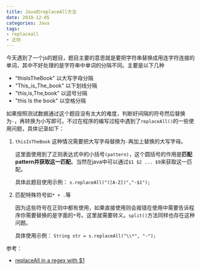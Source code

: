 ```yaml
---
title: Java的replaceAll方法
date: 2018-12-05
categories: Java
tags:
- replaceall
- 正则
---
```


今天遇到了一个js的题目，题目主要的意思就是要把字符串替换成用连字符连接的单词，其中不好处理的是字符串中单词的分隔不同。主要是以下几种

- “thisIsTheBook" 以大写字母分隔
- "This_is_The_book" 以下划线分隔
- "this,is,The,book" 以逗号分隔
- "this Is the book" 以空格分隔

<!--more-->

如果按照测试数据通过这个题目没有太大的难度，判断好间隔的符号然后替换为`-`，再转换为小写即可。不过在程序的编写过程中遇到了`replaceAll()`的一些使用问题，具体记录如下：

1. `thisIsTheBook` 这种情况需要把大写字母替换为`-`再加上替换的大写字母。

    这里面使用到了正则表达式中的小括号`(pattern)`，这个圆括号的作用是**匹配pattern并获取这一匹配**。当然在java中可以通过`$1 $2 ... $9`来获取这一匹配。
  
    具体此题目使用示例： `s.replaceAll("([A-Z])","-$1");`

2. 匹配特殊符号如`* + .`等

    因为这些符号在正则中都有使用，如果直接使用则会报错在使用中需要告诉程序你需要替换的是字面的`*`号。这里就需要转义。`split()`方法同样也存在这种问题。

    具体使用示例： `String str = s.replaceAll("\\*", "-");`

参考：

- [replaceAll in a regex with $1](https://stackoverflow.com/questions/43220001/java-replaceall-in-a-regex-with-1)
